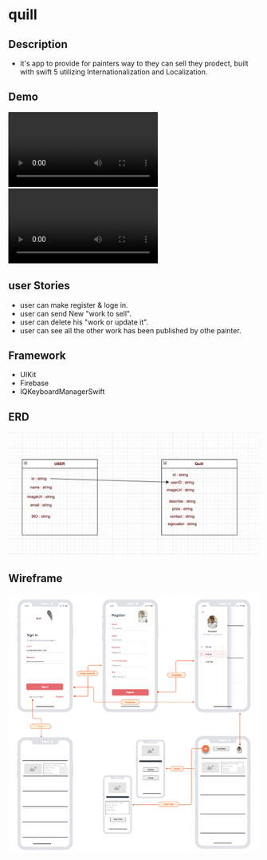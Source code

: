 # quill

## Description

- it's app to provide for painters way to they can sell they prodect, built with swift 5 utilizing Internationalization and Localization.

## Demo

![](LightMood.mp4)
![](DarkMood.mp4)


## user Stories 

- user can make register & loge in.
- user can send New "work to sell".
- user can delete his "work or update it".
- user can see all the other work has been published by othe painter.

## Framework
- UIKit
- Firebase
- IQKeyboardManagerSwift


## ERD

![](ERD.png)




## Wireframe
![](wirefrime.png)


